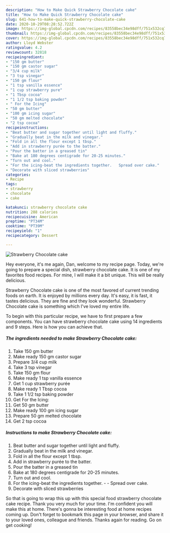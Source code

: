 ```yaml
---
description: "How to Make Quick Strawberry Chocolate cake"
title: "How to Make Quick Strawberry Chocolate cake"
slug: 641-how-to-make-quick-strawberry-chocolate-cake
date: 2020-10-29T08:28:52.722Z
image: https://img-global.cpcdn.com/recipes/83558bec34e98dff/751x532cq70/strawberry-chocolate-cake-recipe-main-photo.jpg
thumbnail: https://img-global.cpcdn.com/recipes/83558bec34e98dff/751x532cq70/strawberry-chocolate-cake-recipe-main-photo.jpg
cover: https://img-global.cpcdn.com/recipes/83558bec34e98dff/751x532cq70/strawberry-chocolate-cake-recipe-main-photo.jpg
author: Lloyd Webster
ratingvalue: 4.2
reviewcount: 32818
recipeingredient:
- "150 gm butter"
- "150 gm castor sugar"
- "3/4 cup milk"
- "3 tsp vinegar"
- "150 gm flour"
- "1 tsp vanilla essence"
- "1 cup strawberry pure"
- "1 Tbsp cocoa"
- "1 1/2 tsp baking powder"
- " For the Icing"
- "50 gm butter"
- "100 gm icing sugar"
- "50 gm melted chocolate"
- "2 tsp cocoa"
recipeinstructions:
- "Beat butter and sugar together until light and fluffy."
- "Gradually beat in the milk and vinegar."
- "Fold in all the flour except 1 tbsp."
- "Add in strawberry purée to the batter."
- "Pour the batter in a greased tin"
- "Bake at 180 degrees centigrade for 20-25 minutes."
- "Turn out and cool."
- "For the icing-beat the ingredients together.   Spread over cake."
- "Decorate with sliced strawberries"
categories:
- Recipe
tags:
- strawberry
- chocolate
- cake

katakunci: strawberry chocolate cake 
nutrition: 288 calories
recipecuisine: American
preptime: "PT34M"
cooktime: "PT39M"
recipeyield: "1"
recipecategory: Dessert

---
```



![Strawberry Chocolate cake](https://img-global.cpcdn.com/recipes/83558bec34e98dff/751x532cq70/strawberry-chocolate-cake-recipe-main-photo.jpg)

Hey everyone, it's me again, Dan, welcome to my recipe page. Today, we're going to prepare a special dish, strawberry chocolate cake. It is one of my favorites food recipes. For mine, I will make it a bit unique. This will be really delicious.



Strawberry Chocolate cake is one of the most favored of current trending foods on earth. It is enjoyed by millions every day. It's easy, it is fast, it tastes delicious. They are fine and they look wonderful. Strawberry Chocolate cake is something which I've loved my entire life.


To begin with this particular recipe, we have to first prepare a few components. You can have strawberry chocolate cake using 14 ingredients and 9 steps. Here is how you can achieve that.

<!--inarticleads1-->

##### The ingredients needed to make Strawberry Chocolate cake:

1. Take 150 gm butter
1. Make ready 150 gm castor sugar
1. Prepare 3/4 cup milk
1. Take 3 tsp vinegar
1. Take 150 gm flour
1. Make ready 1 tsp vanilla essence
1. Get 1 cup strawberry purée
1. Make ready 1 Tbsp cocoa
1. Take 1 1/2 tsp baking powder
1. Get  For the Icing:
1. Get 50 gm butter
1. Make ready 100 gm icing sugar
1. Prepare 50 gm melted chocolate
1. Get 2 tsp cocoa




<!--inarticleads2-->

##### Instructions to make Strawberry Chocolate cake:

1. Beat butter and sugar together until light and fluffy.
1. Gradually beat in the milk and vinegar.
1. Fold in all the flour except 1 tbsp.
1. Add in strawberry purée to the batter.
1. Pour the batter in a greased tin
1. Bake at 180 degrees centigrade for 20-25 minutes.
1. Turn out and cool.
1. For the icing-beat the ingredients together.  -  - Spread over cake.
1. Decorate with sliced strawberries




So that is going to wrap this up with this special food strawberry chocolate cake recipe. Thank you very much for your time. I'm confident you will make this at home. There's gonna be interesting food at home recipes coming up. Don't forget to bookmark this page in your browser, and share it to your loved ones, colleague and friends. Thanks again for reading. Go on get cooking!
